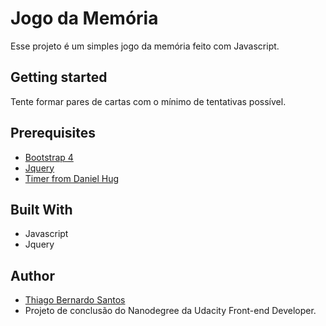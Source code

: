 # Jogo da Memória #

Esse projeto é um simples jogo da memória feito com Javascript.

## Getting started ##

Tente formar pares de cartas com o mínimo de tentativas possível. 

## Prerequisites ##

- [Bootstrap 4](https://getbootstrap.com/)
- [Jquery](https://code.jquery.com/)
- [Timer from Daniel Hug](https://jsfiddle.net/user/Daniel_Hug/fiddles/)

## Built With ##

- Javascript
- Jquery

## Author ##

- [Thiago Bernardo Santos](https://github.com/thiagokzao/)
- Projeto de conclusão do Nanodegree da Udacity Front-end Developer.

